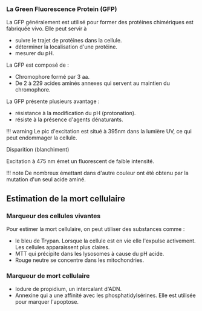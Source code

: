 
### La Green Fluorescence Protein (GFP)

La GFP généralement est utilisé pour former des protéines chimériques est fabriquée vivo. Elle peut servir à

* suivre le trajet de protéines dans la cellule.
* déterminer la localisation d'une protéine.
* mesurer du pH.

La GFP est composé de :

* Chromophore formé par 3 aa.
* De 2 à 229 acides aminés annexes qui servent au maintien du chromophore.

La GFP présente plusieurs avantage :

* résistance à la modification du pH (protonation).
* résiste à la présence d'agents dénaturants.

!!! warning
    Le pic d'excitation est situé à 395nm dans la lumière UV, ce qui peut endommager la cellule.

Disparition (blanchiment)

Excitation à 475 nm émet un fluorescent de faible intensité.

!!! note
    De nombreux émettant dans d'autre couleur ont été obtenu par la mutation d'un seul acide aminé.

## Estimation de la mort cellulaire 

### Marqueur des cellules vivantes

Pour estimer la mort cellulaire, on peut utiliser des substances comme :

* le bleu de Trypan. Lorsque la cellule est en vie elle l'expulse activement. Les cellules apparaissent plus claires.
* MTT qui précipite dans les lysosomes à cause du pH acide.
* Rouge neutre se concentre dans les mitochondries.

### Marqueur de mort cellulaire 

* Iodure de propidium, un intercalant d'ADN.
* Annexine qui a une affinité avec les phosphatidylsérines. Elle est utilisée pour marquer l'apoptose.

